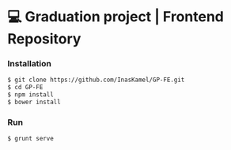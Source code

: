 # :computer: Graduation project | Frontend Repository

### Installation
```sh
$ git clone https://github.com/InasKamel/GP-FE.git
$ cd GP-FE
$ npm install
$ bower install
```

### Run
```sh
$ grunt serve
```
